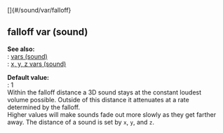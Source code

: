 []{#/sound/var/falloff}    
## falloff var (sound)    
**See also:**    
:   [vars (sound)](/ref/sound/var.md)    
:   [x, y, z vars (sound)](/ref/sound/var/xyz.md)    
<!-- -->    
**Default value:**    
:   1    
Within the falloff distance a 3D sound stays at the constant loudest    
volume possible. Outside of this distance it attenuates at a rate    
determined by the falloff.    
Higher values will make sounds fade out more slowly as they get farther    
away. The distance of a sound is set by `x`, `y`, and `z`.  